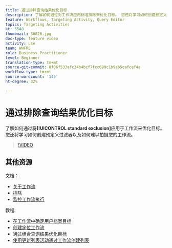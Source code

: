 ```yaml
---
title: 通过排除查询结果优化目标
description: 了解如何通过对工作流应用标准排除来优化目标。 您还将学习如何创建预定义过滤器以及如何难以拍摄您的工作流。
feature: Workflows, Targeting Activity, Query Editor
topics: Targeting Activities
kt: 5548
thumbnail: 36826.jpg
doc-type: feature video
activity: use
team: WWFRE
role: Business Practitioner
level: Beginner
translation-type: tm+mt
source-git-commit: 8f06f533afc34b4bcf7fcc690c1b9ab5cafcef4a
workflow-type: tm+mt
source-wordcount: '145'
ht-degree: 32%

---
```



# 通过排除查询结果优化目标

了解如何通过将&#x200B;**[!UICONTROL standard exclusion]**&#x200B;应用于工作流来优化目标。 您还将学习如何创建预定义过滤器以及如何难以拍摄您的工作流。

>[!VIDEO](https://video.tv.adobe.com/v/36826?quality=12)

## 其他资源

文档：

* [关于工作流](https://docs.adobe.com/content/help/en/campaign-classic/using/automating-with-workflows/introduction/about-workflows.html)
* [排除](https://docs.adobe.com/content/help/en/campaign-classic/using/automating-with-workflows/targeting-activities/exclusion.html)
* [监控工作流执行](https://docs.adobe.com/content/help/en/campaign-classic/using/automating-with-workflows/monitoring-workflows/monitoring-workflow-execution.html)

教程:

* [在工作流中确定用户档案目标](/help/getting-started/targeting-profiles-in-a-workflow.md)
* [创建定位工作流](/help/automating-with-workflows/creating-a-targeting-workflow.md)
* [通过组合查询结果优化目标](/help/automating-with-workflows/refining-targets-by-combining-query-results.md)
* [使用更新列表活动通过工作流创建列表](/help/automating-with-workflows/using-the-update-list-activity.md)
